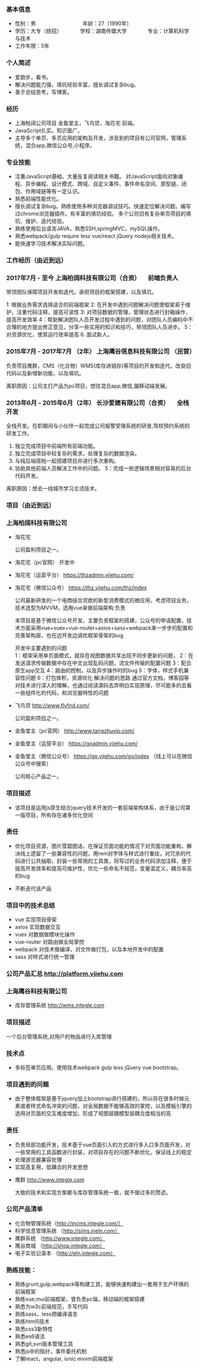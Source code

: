 ### 基本信息

 * 性别：男　　　　　　　　　年龄：27（1990年）
 * 学历：大专（统招）　　　　学校：湖南传媒大学　　　　专业：计算机科学与技术
 * 工作年限：5年
 

### 个人简述

* 爱跑步，看书。
* 解决问题能力强，填坑经验丰富，擅长调试复杂bug。
* 善于总结思考。写博客。

### 经历
* 上海柏阔公司项目 金鱼堂主，飞鸟贷，淘花宅 前端。 
* JavaScript扎实。知识面广。
* 主导多个单页、多页应用的架构及开发，涉及到的项目有公司官网，管理系统，混合app,微信公众号,小程序。

### 专业技能

* 注重JavaScript基础，大量反复阅读相关书籍。 对JavaScript面向对象编程、异步编程、设计模式、跨域、自定义事件、事件命名空间、原型链、闭包、作用域链等有一定认识。
* 熟悉前端性能优化。
* 擅长调试复杂bug。熟练使用多种浏览器调试技巧。快速定位解决问题。编写过chrome浏览器插件。有丰富的填坑经验。 多个公司旧有复杂单页项目的填坑、维护、迭代经验。
* 熟练使用后台语言JAVA，熟悉SSH,springMVC，mySQL操作。
* 熟悉webpack/gulp require less vue/react jQuery nodejs相关技术。
* 能快速学习技术解决实际问题。



### 工作经历（由近到远）

###  2017年7月 - 至今  上海柏阔科技有限公司（合资） 　前端负责人

带领团队保障项目开发和迭代。承担项目的框架搭建，以及填坑。

1: 根据业务需求选择适合的前端框架
2: 在开发中遇到问题解决问题使框架易于维护，注重代码注释，提高可读性 
3: 对项目数据的管理，管理状态进行封箱操作，提高开发效率
4：帮助解决团队人员开发过程中遇到的问题，对团队人员编码中不合理的地方提出修正意见，分享一些实用的知识和技巧，带领团队人员进步。 
5：对资源优化，使其运行效率提高
6. 面试新人。


### 2015年7月 - 2017年7月 （2年） 上海鹰谷信息科技有限公司 （民营）　

负责项目鹰群，CMS（化合物）WMS(库存进销存)等项目的开发和迭代。改良旧代码以及新增新功能，以及填坑。

离职原因：公司主打产品为pc项目，想往混合app,微信,偏移动端发展。


###  2013年6月 - 2015年6月（2年）  长沙爱建有限公司（合资） 　全栈开发

全栈开发。在职期间与小伙伴一起完成公司报警受理系统的研发,驾校预约系统的研发工作。

1. 独立完成项目中前端所有前端功能。
2. 独立完成项目中较复杂的需求，处理复杂的数据渲染。
3. 与纯后端搭档一起搭建项目并进行多次重构。
4. 协助其他前端人员解决工作中的问题。
5：完成一些逻辑场景相对容易的后台代码开发。

离职原因：想去一线城市学习主流技术。

### 项目（由近到远）

### 上海柏阔科技有限公司

* 淘花宅   

    公司盈利项目之一。

* 淘花宅（pc官网）  开发中
* 淘花宅（运营平台）  https://thzadmin.vjiehu.com/
* 淘花宅（微信公众号） https://thz.vjiehu.com/thz/index

    公司最新研发的一个电商结合贷款的新型消费模式的微应用，考虑项目业务，技术选型为MVVM，选用vue来做前端架构
    负责
    
    本项目是基于微信公众号开发，主要负责框架的搭建，公众号的申请配置，技术方面采用vue+vuex+vue-router+axios+sass+webpack来一步步的配置和完善架构层，也在边开发边调优框架骨架的bug
    
    开发中主要遇到的问题    
      1：框架采用单页面模式，就存在视图数据共享出现不同步更新的问题，
      2：在发送请求传输数据中存在中文出现乱码问题，流文件传输的配置问题
      3：配合原生app交互
      4：路由的控制，以及异步操作时的bug
      5：字体，样式手机兼容性问题
      6：打包体积，资源优化
   解决问题的思路
      通过官方文档，博客园等对技术进行深入的理解，也通过阅读源码去弄明白实现原理，尽可能多的去看一些组件化的代码，和浏览器特性的问题

* 飞鸟贷 http://www.flyfnd.com/ 
    
    公司盈利项目之一。

* 金鱼堂主（pc官网）  http://www.tangzhuvip.com/
* 金鱼堂主（运营平台）  https://goadmin.vjiehu.com/
* 金鱼堂主（微信公众号）  https://go.vjiehu.com/go/index （线上可以在微信公众号中搜索）
    
    公司核心产品之一。
    
### 项目描述   
 - 该项目是运用js原生结合jquery技术开发的一套前端架构体系，由于是公司第一版项目，所有存在诸多优化空间
    
### 责任
 - 优化项目资源，图片雪碧图话，在保证页面功能的情况下对页面功能重构，解决线上遗留了一些兼容性的问题，用rem对字体与样式进行重绘，对冗余的代码进行公共抽取，封装一些常用的工具类，将写过的业务代码添加注释，便于提高开发效率和提高可维护性，优化一些命名不规范，变量滥定义，耦合率高的bug
    
- 不断迭代该产品

### 项目中的技术总结
 - vue 实现项目骨架 
 - axios 实现数据交互
 - vuex 对数据做模块化操作
 - vue-router 对路由做全局掌控
 - webpack 对技术做编译，对文件做打包，以及本地开发中的配置
 - sass 对样式进行统一管理
    
### 公司产品汇总  http://platform.vjiehu.com

### 上海鹰谷科技有限公司

* 库存管理系统 http://wms.integle.com

### 项目描述
一个后台管理系统,对用户的物品进行入库管理 

### 技术点
- 多标签单页应用。使用技术webpack gulp less jQuery vue bootstrap。

### 项目遇到的问题
  - 由于整体框架是基于jquery加上bootstrap进行搭建的，所以存在很多时候元素或者样式命名冲突的问题，对全局数据不能够高效的掌控，以及模板引擎的选用对页面的交互难度增加，形成了视图层跟模型层耦合度相当的高
    
### 责任
- 负责局部功能开发，技术基于vue页面引入的方式进行多入口多页面开发，对一些常用的工具函数进行封装，对项目存在的问题不断优化，保证线上的稳定
- 处理游览器兼容处理
- 实现高复用，低耦合的开发思想

* 鹰群 http://www.integle.com
   
   大致的技术和实现方案都与库存管理系统一致，就不做过多的赘述。
   
### 公司产品清单
- 化合物管理系统（http://incms.integle.com/）
- 科学信息管理系统 （http://sims.ineln.com）
- 鹰群系统 （http://www.integle.com）
- 鹰谷商城 （http://shop.integle.com）
- 电子实验记录本 （http://eln.integle.com）

### 熟练技能： 
- 熟练grunt,gulp,webpack等构建工具，能够快速构建出一套用于生产环境的前端框架 
- 熟练vue,mui前端框架，曾负责pc端，移动端的框架搭建
- 熟悉为w3c前端规范，手写代码 
- 熟练sass，less预编译语言 
- 熟练html5技术 
- 熟悉css3新特性 
- 熟悉es6语法    
- 熟悉git,svn版本管理工具 
- 熟悉js中的指针，事件委托机制 
- 了解react，angular, ionic mvvm前端框架 
